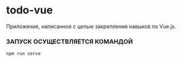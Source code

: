 # todo-vue

Приложение, написанное с целью закрепления навыков по Vue.js.

### ЗАПУСК ОСУЩЕСТВЛЯЕТСЯ КОМАНДОЙ

```
npm run serve
```

